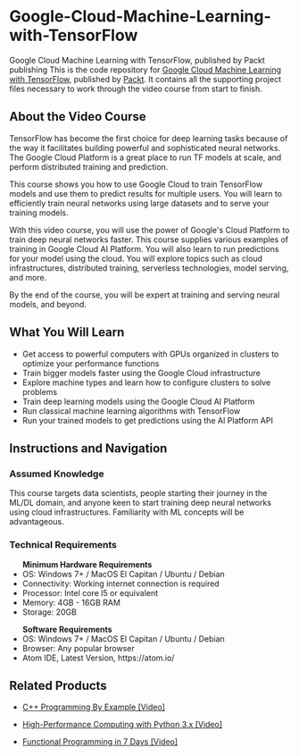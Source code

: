# Google-Cloud-Machine-Learning-with-TensorFlow
Google Cloud Machine Learning with TensorFlow, published by Packt publishing
This is the code repository for [Google Cloud Machine Learning with TensorFlow]( https://www.packtpub.com/data/google-cloud-machine-learning-with-tensorflow-video), published by [Packt](https://www.packtpub.com/?utm_source=github). It contains all the supporting project files necessary to work through the video course from start to finish.
## About the Video Course
TensorFlow has become the first choice for deep learning tasks because of the way it facilitates building powerful and sophisticated neural networks. The Google Cloud Platform is a great place to run TF models at scale, and perform distributed training and prediction.

This course shows you how to use Google Cloud to train TensorFlow models and use them to predict results for multiple users. You will learn to efficiently train neural networks using large datasets and to serve your training models.

With this video course, you will use the power of Google's Cloud Platform to train deep neural networks faster. This course supplies various examples of training in Google Cloud AI Platform. You will also learn to run predictions for your model using the cloud. You will explore topics such as cloud infrastructures, distributed training, serverless technologies, model serving, and more.

By the end of the course, you will be expert at training and serving neural models, and beyond.


<H2>What You Will Learn</H2>
<DIV class=book-info-will-learn-text>
<UL>
<LI> Get access to powerful computers with GPUs organized in clusters to optimize your performance <SPAN style="BACKGROUND-COLOR: transparent"> functions</SPAN> 
<LI> Train bigger models faster using the Google Cloud infrastructure
<LI>Explore machine types and learn how to configure clusters to solve problems
<LI>Train deep learning models using the Google Cloud AI Platform
<LI>Run classical machine learning algorithms with TensorFlow
<LI>Run your trained models to get predictions using the AI Platform API </LI></UL></DIV>

## Instructions and Navigation
### Assumed Knowledge
This course targets data scientists, people starting their journey in the ML/DL domain, and anyone keen to start training deep neural networks using cloud infrastructures. Familiarity with ML concepts will be advantageous.

### Technical Requirements
<UL>
<B> Minimum Hardware Requirements </B>
<LI> OS: Windows 7+ / MacOS El Capitan / Ubuntu / Debian
<LI> Connectivity: Working internet connection is required
<LI> Processor: Intel core I5 or equivalent
<LI> Memory: 4GB - 16GB RAM
<LI> Storage: 20GB </LI></UL>

<UL>
<B> Software Requirements </B>
<LI> OS: Windows 7+ / MacOS El Capitan / Ubuntu / Debian
<LI> Browser: Any popular browser
<LI> Atom IDE, Latest Version, https://atom.io/ </LI></UL>


## Related Products
* [C++ Programming By Example [Video]](https://www.packtpub.com/application-development/c-programming-example-video)

* [High-Performance Computing with Python 3.x [Video]](https://www.packtpub.com/application-development/high-performance-computing-python-3x-video?utm_source=github&utm_medium=repository&utm_campaign=9781789956252)

* [Functional Programming in 7 Days [Video]](https://www.packtpub.com/application-development/functional-programming-7-days-video?utm_source=github&utm_medium=repository&utm_campaign=9781788990295)
